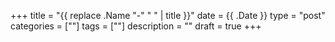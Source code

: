 +++
title       = "{{ replace .Name "-" " " | title }}"
date        = {{ .Date }}
type        = "post"
categories  = [""]
tags        = [""]
description = ""
draft       = true
+++
